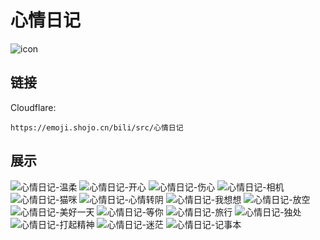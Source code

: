 # 心情日记
![icon](https://emoji.shojo.cn/bili/src/心情日记/icon.png)
## 链接
Cloudflare:
```
https://emoji.shojo.cn/bili/src/心情日记
```
## 展示
![心情日记-温柔](https://emoji.shojo.cn/bili/src/心情日记/心情日记-温柔.png)
![心情日记-开心](https://emoji.shojo.cn/bili/src/心情日记/心情日记-开心.png)
![心情日记-伤心](https://emoji.shojo.cn/bili/src/心情日记/心情日记-伤心.png)
![心情日记-相机](https://emoji.shojo.cn/bili/src/心情日记/心情日记-相机.png)
![心情日记-猫咪](https://emoji.shojo.cn/bili/src/心情日记/心情日记-猫咪.png)
![心情日记-心情转阴](https://emoji.shojo.cn/bili/src/心情日记/心情日记-心情转阴.png)
![心情日记-我想想](https://emoji.shojo.cn/bili/src/心情日记/心情日记-我想想.png)
![心情日记-放空](https://emoji.shojo.cn/bili/src/心情日记/心情日记-放空.png)
![心情日记-美好一天](https://emoji.shojo.cn/bili/src/心情日记/心情日记-美好一天.png)
![心情日记-等你](https://emoji.shojo.cn/bili/src/心情日记/心情日记-等你.png)
![心情日记-旅行](https://emoji.shojo.cn/bili/src/心情日记/心情日记-旅行.png)
![心情日记-独处](https://emoji.shojo.cn/bili/src/心情日记/心情日记-独处.png)
![心情日记-打起精神](https://emoji.shojo.cn/bili/src/心情日记/心情日记-打起精神.png)
![心情日记-迷茫](https://emoji.shojo.cn/bili/src/心情日记/心情日记-迷茫.png)
![心情日记-记事本](https://emoji.shojo.cn/bili/src/心情日记/心情日记-记事本.png)
